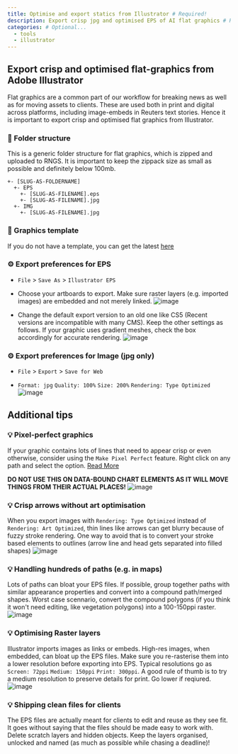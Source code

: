 ```yaml
---
title: Optimise and export statics from Illustrator # Required!
description: Export crisp jpg and optimised EPS of AI flat graphics # Required!
categories: # Optional...
  - tools 
  - illustrator
---
```



## Export crisp and optimised flat-graphics from Adobe Illustrator

Flat graphics are a common part of our workflow for breaking news as well as for moving assets to clients. These are used both in print and digital across platforms, including image-embeds in Reuters text stories. Hence it is important to export crisp and optimised flat graphics from Illustrator.

### 📂 Folder structure
This is a generic folder structure for flat graphics, which is zipped and uploaded to RNGS. It is important to keep the zippack size as small as possible and definitely below 100mb.
```
+- [SLUG-AS-FOLDERNAME]
  +- EPS
    +- [SLUG-AS-FILENAME].eps
    +- [SLUG-AS-FILENAME].jpg
  +- IMG
    +- [SLUG-AS-FILENAME].jpg
```


### 📃 Graphics template
If you do not have a template, you can get the latest [here](https://github.com/reuters-graphics/style-ai-templates/tree/main/ai-templates/flat)


### ⚙️ Export preferences for EPS
 - `File` > `Save As` > `Illustrator EPS`

 - Choose your artboards to export. Make sure raster layers (e.g. imported images) are embedded and not merely linked.
 ![image](https://user-images.githubusercontent.com/7580745/144425776-a4002b83-faa6-4b97-9092-a1d08f4e07c1.png)


 - Change the default export version to an old one like CS5 (Recent versions are incompatible with many CMS). Keep the other settings as follows. If your graphic uses gradient meshes, check the box accordingly for accurate rendering.
![image](https://user-images.githubusercontent.com/7580745/144425957-ed7ca778-9d0e-46dd-84b6-729f48a5d877.png)





### ⚙️ Export preferences for Image (jpg only)
 - `File` > `Export` > `Save for Web`

 - `Format: jpg` `Quality: 100%` `Size: 200%` `Rendering: Type Optimized` 
![image](https://user-images.githubusercontent.com/7580745/144426597-1c4f7746-a3cf-4977-a5de-339625078fb4.png)


## Additional tips

### 💡 Pixel-perfect graphics
If your graphic contains lots of lines that need to appear crisp or even otherwise, consider using the `Make Pixel Perfect` feature. Right click on any path and select the option. [Read More](https://helpx.adobe.com/illustrator/using/pixel-perfect.html)

**DO NOT USE THIS ON DATA-BOUND CHART ELEMENTS AS IT WILL MOVE THINGS FROM THEIR ACTUAL PLACES!**
![image](https://user-images.githubusercontent.com/7580745/144450326-4270c8b0-d8a3-4c65-a2b9-50f828c99237.png)


### 💡 Crisp arrows without art optimisation
When you export images with `Rendering: Type Optimized` instead of `Rendering: Art Optimized`, thin lines like arrows can get blurry because of fuzzy stroke rendering. One way to avoid that is to convert your stroke based elements to outlines (arrow line and head gets separated into filled shapes)
![image](https://user-images.githubusercontent.com/7580745/144431205-2934f0b9-0818-4a63-b260-8b34df3c7ad5.png)


### 💡 Handling hundreds of paths (e.g. in maps)
Lots of paths can bloat your EPS files. If possible, group together paths with similar appearance properties and convert into a compound path/merged shapes. Worst case scennario, convert the compound polygons (if you think it won't need editing, like vegetation polygons) into a 100-150ppi raster.
![image](https://user-images.githubusercontent.com/7580745/144450472-4e0f936b-44a6-4693-9792-49e3343a4280.png)


### 💡 Optimising Raster layers
Illustrator imports images as links or embeds. High-res images, when embedded, can bloat up the EPS files. Make sure you re-rasterise them into a lower resolution before exporting into EPS. Typical resolutions go as `Screen: 72ppi` `Medium: 150ppi` `Print: 300ppi`. A good rule of thumb is to try a medium resolution to preserve details for print. Go lower if reqiured.
![image](https://user-images.githubusercontent.com/7580745/144450897-a54bc721-38c3-4bc3-9012-3786f68411e2.png)


### 💡 Shipping clean files for clients
The EPS files are actually meant for clients to edit and reuse as they see fit. It goes without saying that the files should be made easy to work with. Delete scratch layers and hidden objects. Keep the layers organised, unlocked and named (as much as possible while chasing a deadline)!
